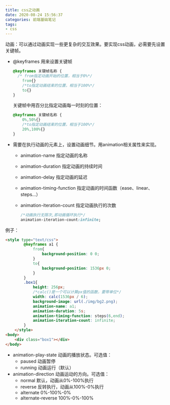 ```yaml
---
title: css之动画
date: 2020-08-24 15:56:37
categories: 前端基础笔记
tags:
- css
---
```


动画：可以通过动画实现一些更复杂的交互效果。要实现css动画，必需要先设置关键帧。

- @keyframes   用来设置关键帧

  ```css
  @keyframes 关键帧名称 {
    /* from指定动画开始的位置，相当于0%*/  
      from{}
      /*to指定动画结束的位置，相当于100%*/
      to{}
  }
  ```

  <!--more-->

  关键帧中用百分比指定动画每一时刻的位置：

  ```css
  @keyframes 关键帧名称 {
      0%,50%{}
      /*to指定动画结束的位置，相当于100%*/
      20%,100%{}
  }
  ```

- 需要在执行动画的元素上，设置动画细节。用animation相关属性来实现。

  - animation-name  指定动画的名称  

  - animation-duration   指定动画的持续时间

  - animation-delay   指定动画的延迟

  - animation-timing-function  指定动画的时间函数（ease、linear、steps...）

  - animation-iteration-count  指定动画执行的次数  

    ```css
    /*动画执行无限次,即动画循环执行*/
    animation-iteration-count:infinite;
    ```

例子：

```html
<style type="text/css">
		@keyframes a1 {
			from{
				background-position: 0 0;
			}
			to{
				background-position: 1536px 0;
			}
		}
		.box1{
			height: 256px;
			/*calc()是一个可以计算px值的函数，要带单位*/
			width: calc(1536px / 6);
			background-image: url(./img/bg2.png);
			animation-name: a1;
			animation-duration: 5s;
			animation-timing-function: steps(6,end);
			animation-iteration-count: infinite;
		}
	</style>
<body>
	<div class="box1"></div>
</body>
```

- animation-play-state  动画的播放状态。可选值：
  - paused  动画暂停
  - running  动画运行（默认）
- animation-direction  动画运动的方向。可选值：
  - normal  默认，动画从0%-100%执行
  - reverse  反转执行，动画从100%-0%执行
  - alternate  0%-100%-0%
  - alternate-reverse  100%-0%-100%

